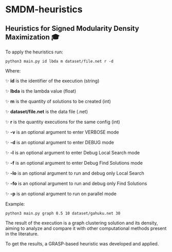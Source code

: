 # SMDM-heuristics

## Heuristics for Signed Modularity Density Maximization 🎓

To apply the heuristics run:

`python3 main.py id lbda m dataset/file.net r -d`

Where:

✨ **id** is the identifier of the execution (string)

✨ **lbda** is the lambda value (float)

✨ **m** is the quantity of solutions to be created (int)

✨ **dataset/file.net** is the data file (.net)

✨ **r** is the quantity executions for the same config (int)

✨ **-v** is an optional argument to enter VERBOSE mode

✨ **-d** is an optional argument to enter DEBUG mode

✨ **-l** is an optional argument to enter Debug Local Search mode

✨ **-f** is an optional argument to enter Debug Find Solutions mode

✨ **-lo** is an optional argument to run and debug only Local Search

✨ **-fo** is an optional argument to run and debug only Find Solutions

✨ **-p** is an optional argument to run on parallel mode

Example:

```shell
python3 main.py graph 0.5 10 dataset/gahuku.net 30
```

The result of the execution is a graph clustering solution and its density, aiming to analyze and compare it with other computational methods present in the literature.

To get the results, a GRASP-based heuristic was developed and applied.
